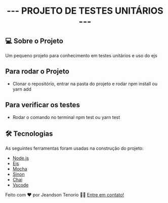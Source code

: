 <h1 align="center">
   --- PROJETO DE TESTES UNITÁRIOS ---
</h1>

## 💻 Sobre o Projeto

Um pequeno projeto para conhecimento em testes unitários e uso do ejs

## Para rodar o Projeto

- Clonar o repositório, entrar na pasta do projeto e rodar npm install ou yarn add

## Para verificar os testes

- Rodar o comando no terminal npm test ou yarn test


## 🛠 Tecnologias

As seguintes ferramentas foram usadas na construção do projeto:

- [Node.js][nodejs]
- [Ejs][ejs]
- [Mocha][mocha]
- [Sinon][sinon]
- [Chai][chai]
- [Vscode][vscode]

Feito com ❤️ por Jeandson Tenorio 👋🏽 [Entre em contato!](https://www.linkedin.com/in/jeandson/)

[nodejs]: https://nodejs.org/
[chai]: https://www.npmjs.com/package/chai
[ejs]: https://ejs.co/
[sinon]: https://www.npmjs.com/package/sinon
[vscode]: https://code.visualstudio.com/
[mocha]: https://mochajs.org/